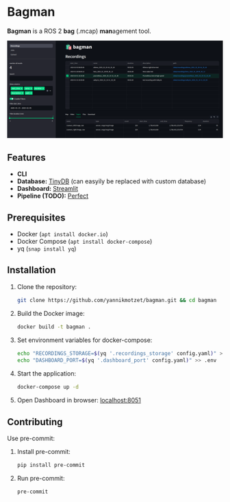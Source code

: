 # Bagman

**Bagman** is a ROS 2 **bag** (.mcap) **man**agement tool.

![Bagman Screenshot](resources/bagman_screenshot.png)

## Features

- **CLI**
- **Database:** [TinyDB](https://github.com/msiemens/tinydb) (can easyily be replaced with custom database)
- **Dashboard:** [Streamlit](https://github.com/streamlit/streamlit)
- **Pipeline (TODO):** [Perfect](https://github.com/PrefectHQ/prefect)

## Prerequisites

- Docker (`apt install docker.io`)
- Docker Compose (`apt install docker-compose`)
- yq (`snap install yq`)

## Installation

1. Clone the repository:
    ```sh
    git clone https://github.com/yannikmotzet/bagman.git && cd bagman
    ```

2. Build the Docker image:
    ```sh
    docker build -t bagman .
    ```

3. Set environment variables for docker-compose:
    ```sh
    echo "RECORDINGS_STORAGE=$(yq '.recordings_storage' config.yaml)" > .env
    echo "DASHBOARD_PORT=$(yq '.dashboard_port' config.yaml)" >> .env
    ```

4. Start the application:
    ```sh
    docker-compose up -d
    ```
5. Open Dashboard in browser: [localhost:8051](http://localhost:8051/)


## Contributing

Use pre-commit:

1. Install pre-commit:
    ```sh
    pip install pre-commit
    ```

2. Run pre-commit:
    ```sh
    pre-commit
    ```
